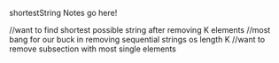 shortestString Notes go here!

//want to find shortest possible string after removing K elements
//most bang for our buck in removing sequential strings os length K
//want to remove subsection with most single elements
